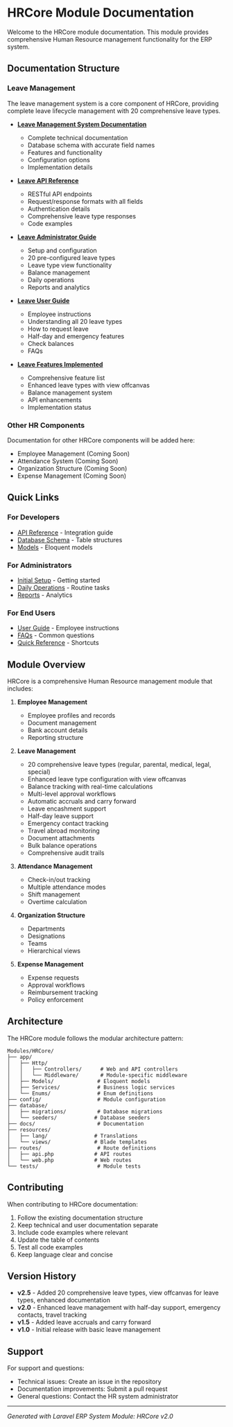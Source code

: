 # HRCore Module Documentation

Welcome to the HRCore module documentation. This module provides comprehensive Human Resource management functionality for the ERP system.

## Documentation Structure

### Leave Management

The leave management system is a core component of HRCore, providing complete leave lifecycle management with 20 comprehensive leave types.

- **[Leave Management System Documentation](./LEAVE_MANAGEMENT.md)**
  - Complete technical documentation
  - Database schema with accurate field names
  - Features and functionality
  - Configuration options
  - Implementation details

- **[Leave API Reference](./LEAVE_API_REFERENCE.md)**
  - RESTful API endpoints
  - Request/response formats with all fields
  - Authentication details
  - Comprehensive leave type responses
  - Code examples

- **[Leave Administrator Guide](./LEAVE_ADMIN_GUIDE.md)**
  - Setup and configuration
  - 20 pre-configured leave types
  - Leave type view functionality
  - Balance management
  - Daily operations
  - Reports and analytics

- **[Leave User Guide](./LEAVE_USER_GUIDE.md)**
  - Employee instructions
  - Understanding all 20 leave types
  - How to request leave
  - Half-day and emergency features
  - Check balances
  - FAQs

- **[Leave Features Implemented](./LEAVE_FEATURES_IMPLEMENTED.md)**
  - Comprehensive feature list
  - Enhanced leave types with view offcanvas
  - Balance management system
  - API enhancements
  - Implementation status

### Other HR Components

Documentation for other HRCore components will be added here:

- Employee Management (Coming Soon)
- Attendance System (Coming Soon)
- Organization Structure (Coming Soon)
- Expense Management (Coming Soon)

## Quick Links

### For Developers
- [API Reference](./LEAVE_API_REFERENCE.md) - Integration guide
- [Database Schema](./LEAVE_MANAGEMENT.md#database-schema) - Table structures
- [Models](./LEAVE_MANAGEMENT.md#models) - Eloquent models

### For Administrators
- [Initial Setup](./LEAVE_ADMIN_GUIDE.md#initial-setup) - Getting started
- [Daily Operations](./LEAVE_ADMIN_GUIDE.md#daily-operations) - Routine tasks
- [Reports](./LEAVE_ADMIN_GUIDE.md#reports-and-analytics) - Analytics

### For End Users
- [User Guide](./LEAVE_USER_GUIDE.md) - Employee instructions
- [FAQs](./LEAVE_USER_GUIDE.md#faqs) - Common questions
- [Quick Reference](./LEAVE_USER_GUIDE.md#quick-reference-card) - Shortcuts

## Module Overview

HRCore is a comprehensive Human Resource management module that includes:

1. **Employee Management**
   - Employee profiles and records
   - Document management
   - Bank account details
   - Reporting structure

2. **Leave Management**
   - 20 comprehensive leave types (regular, parental, medical, legal, special)
   - Enhanced leave type configuration with view offcanvas
   - Balance tracking with real-time calculations
   - Multi-level approval workflows
   - Automatic accruals and carry forward
   - Leave encashment support
   - Half-day leave support
   - Emergency contact tracking
   - Travel abroad monitoring
   - Document attachments
   - Bulk balance operations
   - Comprehensive audit trails

3. **Attendance Management**
   - Check-in/out tracking
   - Multiple attendance modes
   - Shift management
   - Overtime calculation

4. **Organization Structure**
   - Departments
   - Designations
   - Teams
   - Hierarchical views

5. **Expense Management**
   - Expense requests
   - Approval workflows
   - Reimbursement tracking
   - Policy enforcement

## Architecture

The HRCore module follows the modular architecture pattern:

```
Modules/HRCore/
├── app/
│   ├── Http/
│   │   ├── Controllers/      # Web and API controllers
│   │   └── Middleware/       # Module-specific middleware
│   ├── Models/              # Eloquent models
│   ├── Services/            # Business logic services
│   └── Enums/               # Enum definitions
├── config/                  # Module configuration
├── database/
│   ├── migrations/          # Database migrations
│   └── seeders/            # Database seeders
├── docs/                    # Documentation
├── resources/
│   ├── lang/               # Translations
│   └── views/              # Blade templates
├── routes/                  # Route definitions
│   ├── api.php             # API routes
│   └── web.php             # Web routes
└── tests/                   # Module tests
```

## Contributing

When contributing to HRCore documentation:

1. Follow the existing documentation structure
2. Keep technical and user documentation separate
3. Include code examples where relevant
4. Update the table of contents
5. Test all code examples
6. Keep language clear and concise

## Version History

- **v2.5** - Added 20 comprehensive leave types, view offcanvas for leave types, enhanced documentation
- **v2.0** - Enhanced leave management with half-day support, emergency contacts, travel tracking
- **v1.5** - Added leave accruals and carry forward
- **v1.0** - Initial release with basic leave management

## Support

For support and questions:
- Technical issues: Create an issue in the repository
- Documentation improvements: Submit a pull request
- General questions: Contact the HR system administrator

---

*Generated with Laravel ERP System*
*Module: HRCore v2.0*
